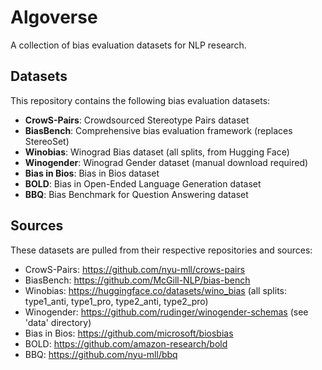 # Algoverse

A collection of bias evaluation datasets for NLP research.

## Datasets

This repository contains the following bias evaluation datasets:

- **CrowS-Pairs**: Crowdsourced Stereotype Pairs dataset
- **BiasBench**: Comprehensive bias evaluation framework (replaces StereoSet)
- **Winobias**: Winograd Bias dataset (all splits, from Hugging Face)
- **Winogender**: Winograd Gender dataset (manual download required)
- **Bias in Bios**: Bias in Bios dataset
- **BOLD**: Bias in Open-Ended Language Generation dataset
- **BBQ**: Bias Benchmark for Question Answering dataset

## Sources

These datasets are pulled from their respective repositories and sources:

- CrowS-Pairs: https://github.com/nyu-mll/crows-pairs
- BiasBench: https://github.com/McGill-NLP/bias-bench
- Winobias: https://huggingface.co/datasets/wino_bias (all splits: type1_anti, type1_pro, type2_anti, type2_pro)
- Winogender: https://github.com/rudinger/winogender-schemas (see 'data' directory)
- Bias in Bios: https://github.com/microsoft/biosbias
- BOLD: https://github.com/amazon-research/bold
- BBQ: https://github.com/nyu-mll/bbq